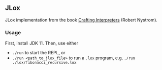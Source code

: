 ## JLox

JLox implementation from the book [Crafting Interpreters](https://craftinginterpreters.com/) (Robert Nystrom).

### Usage

First, install JDK 11. Then, use either

- `./run` to start the REPL, or
- `./run <path_to_jlox_file>` to run a `.lox` program, e.g. `./run ./lox/fibonacci_recursive.lox`
